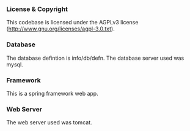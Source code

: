 

### License & Copyright ###

This codebase is licensed under the AGPLv3 license (http://www.gnu.org/licenses/agpl-3.0.txt). 

### Database ###

The database defintion is info/db/defn.  The database server used was
mysql.


### Framework ###

This is a spring framework web app.

### Web Server ###

The web server used was tomcat.

